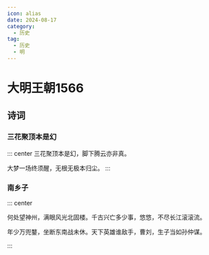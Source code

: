 ```yaml
---
icon: alias
date: 2024-08-17
category:
  - 历史
tag:
  - 历史
  - 明
---
```


# 大明王朝1566

<!-- more -->    


## 诗词

### 三花聚顶本是幻
::: center
三花聚顶本是幻，脚下腾云亦非真。

大梦一场终须醒，无根无极本归尘。
:::

### 南乡子

::: center

何处望神州，满眼风光北固楼。千古兴亡多少事，悠悠，不尽长江滚滚流。

年少万兜鍪，坐断东南战未休。天下英雄谁敌手，曹刘，生子当如孙仲谋。

:::